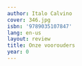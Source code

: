 ```yaml
---
author: Italo Calvino
cover: 346.jpg
isbn: '9789035107847'
lang: en-us
layout: review
title: Onze voorouders
year: 0
---
```



